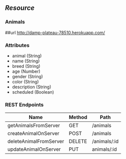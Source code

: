 ## _Resource_
### Animals

##url 
http://damp-plateau-78510.herokuapp.com/

### Attributes

* animal (String)
* name (String)
* breed (String)
* age (Number)
* gender  (String)
* color  (String)
* description  (String)
* scheduled (Boolean)

### REST Endpoints

Name | Method | Path
---- | ------ | ----
getAnimalsFromServer | GET | /animals
createAnimalOnServer | POST | /animals
deleteAnimalFromServer | DELETE | /animals/:id
updateAnimalOnServer | PUT | animals/:id
